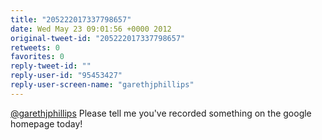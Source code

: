 ```yaml
---
title: "205222017337798657"
date: Wed May 23 09:01:56 +0000 2012
original-tweet-id: "205222017337798657"
retweets: 0
favorites: 0
reply-tweet-id: ""
reply-user-id: "95453427"
reply-user-screen-name: "garethjphillips"
---
```

<a href="https://twitter.com/garethjphillips">@garethjphillips</a> Please tell me you've recorded something on the google homepage today!
